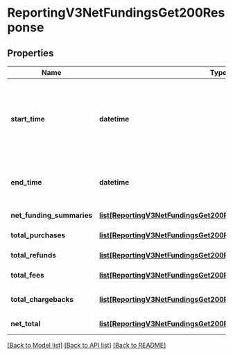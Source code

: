 # ReportingV3NetFundingsGet200Response

## Properties
Name | Type | Description | Notes
------------ | ------------- | ------------- | -------------
**start_time** | **datetime** | Valid report Start Date in **ISO 8601 format**. Please refer the following link to know more about ISO 8601 format.[Rfc Date Format](https://xml2rfc.tools.ietf.org/public/rfc/html/rfc3339.html#anchor14)  **Example:** - yyyy-MM-dd&#39;T&#39;HH:mm:ss.SSSZZ  | [optional] 
**end_time** | **datetime** | Valid report End Date in **ISO 8601 format** **Example date format:** - yyyy-MM-dd&#39;T&#39;HH:mm:ss.SSSZZ  | [optional] 
**net_funding_summaries** | [**list[ReportingV3NetFundingsGet200ResponseNetFundingSummaries]**](ReportingV3NetFundingsGet200ResponseNetFundingSummaries.md) | List of Netfunding summary objects | [optional] 
**total_purchases** | [**list[ReportingV3NetFundingsGet200ResponseTotalPurchases]**](ReportingV3NetFundingsGet200ResponseTotalPurchases.md) | List of total purchases currency wise | [optional] 
**total_refunds** | [**list[ReportingV3NetFundingsGet200ResponseTotalPurchases]**](ReportingV3NetFundingsGet200ResponseTotalPurchases.md) | List of total refunds currency wise | [optional] 
**total_fees** | [**list[ReportingV3NetFundingsGet200ResponseTotalPurchases]**](ReportingV3NetFundingsGet200ResponseTotalPurchases.md) | List of total fees currency wise | [optional] 
**total_chargebacks** | [**list[ReportingV3NetFundingsGet200ResponseTotalPurchases]**](ReportingV3NetFundingsGet200ResponseTotalPurchases.md) | List of total chargebacks currency wise | [optional] 
**net_total** | [**list[ReportingV3NetFundingsGet200ResponseTotalPurchases]**](ReportingV3NetFundingsGet200ResponseTotalPurchases.md) | List of new total currency wise | [optional] 

[[Back to Model list]](../README.md#documentation-for-models) [[Back to API list]](../README.md#documentation-for-api-endpoints) [[Back to README]](../README.md)


